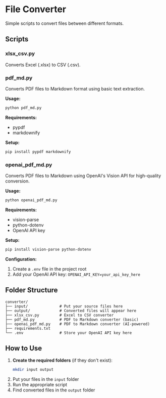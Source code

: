 # File Converter

Simple scripts to convert files between different formats.

## Scripts

### xlsx_csv.py
Converts Excel (.xlsx) to CSV (.csv).

### pdf_md.py
Converts PDF files to Markdown format using basic text extraction.

**Usage:**
```bash
python pdf_md.py
```

**Requirements:**
- pypdf
- markdownify

**Setup:**
```bash
pip install pypdf markdownify
```

### openai_pdf_md.py
Converts PDF files to Markdown using OpenAI's Vision API for high-quality conversion.

**Usage:**
```bash
python openai_pdf_md.py
```

**Requirements:**
- vision-parse
- python-dotenv
- OpenAI API key

**Setup:**
```bash
pip install vision-parse python-dotenv
```

**Configuration:**
1. Create a `.env` file in the project root
2. Add your OpenAI API key: `OPENAI_API_KEY=your_api_key_here`

## Folder Structure
```
converter/
├── input/              # Put your source files here
├── output/             # Converted files will appear here
├── xlsx_csv.py         # Excel to CSV converter
├── pdf_md.py           # PDF to Markdown converter (basic)
├── openai_pdf_md.py    # PDF to Markdown converter (AI-powered)
├── requirements.txt
└── .env                # Store your OpenAI API key here
```

## How to Use
1. **Create the required folders** (if they don't exist):
   ```bash
   mkdir input output
   ```
2. Put your files in the `input` folder
3. Run the appropriate script
4. Find converted files in the `output` folder
